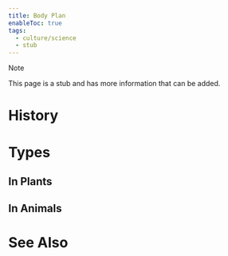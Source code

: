 ```yaml
---
title: Body Plan
enableToc: true
tags:
  - culture/science
  - stub
---
```


> [!note]
> This page is a stub and has more information that can be added.

# History

# Types
## In Plants
## In Animals

# See Also
